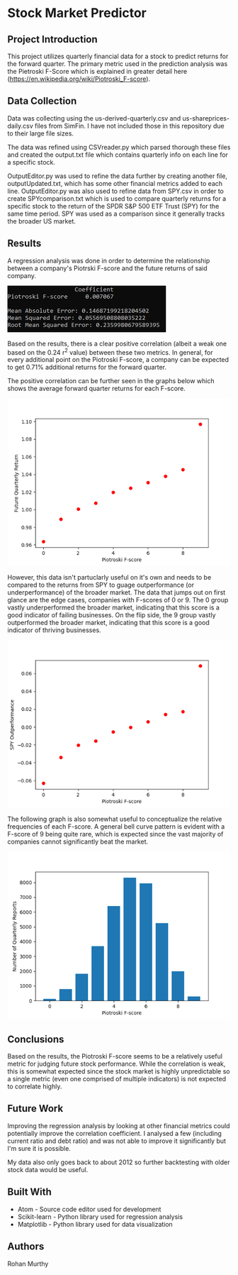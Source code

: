 # Stock Market Predictor
## Project Introduction

This project utilizes quarterly financial data for a stock to predict returns for the forward quarter. The primary metric used in the prediction analysis was the Pietroski F-Score which is explained in greater detail here (https://en.wikipedia.org/wiki/Piotroski_F-score).

## Data Collection

Data was collecting using the us-derived-quarterly.csv and us-shareprices-daily.csv files from SimFin. I have not included those in this repository due to their large file sizes.

The data was refined using CSVreader.py which parsed thorough these files and created the output.txt file which contains quarterly info on each line for a specific stock.

OutputEditor.py was used to refine the data further by creating another file, outputUpdated.txt, which has some other financial metrics added to each line. OutputEditor.py was also used to refine data from SPY.csv in order to create SPYcomparison.txt which is used to compare quarterly returns for a specific stock to the return of the SPDR S&P 500 ETF Trust (SPY) for the same time period. SPY was used as a comparison since it generally tracks the broader US market. 

## Results

A regression analysis was done in order to determine the relationship between a company's Piotrski F-score and the future returns of said company.

![](RegressionResults.PNG)

Based on the results, there is a clear positive correlation (albeit a weak one based on the 0.24 r<sup>2</sup> value) between these two metrics. In general, for every additional point on the Piotroski F-score, a company can be expected to get 0.71% additional returns for the forward quarter.

The positive correlation can be further seen in the graphs below which shows the average forward quarter returns for each F-score.

![](Figure_1.png)

However, this data isn't partuclarly useful on it's own and needs to be compared to the returns from SPY to guage outperformance (or underperformance) of the broader market. The data that jumps out on first glance are the edge cases, companies with F-scores of 0 or 9. The 0 group vastly underperformed the broader market, indicating that this score is a good indicator of failing businesses. On the flip side, the 9 group vastly outperformed the broader market, indicating that this score is a good indicator of thriving businesses.

![](Figure_2.png)

The following graph is also somewhat useful to conceptualize the relative frequencies of each F-score. A general bell curve pattern is evident with a F-score of 9 being quite rare, which is expected since the vast majority of companies cannot significantly beat the market.

![](Figure_3.png)

## Conclusions
Based on the results, the Piotroski F-score seems to be a relatively useful metric for judging future stock performance. While the correlation is weak, this is somewhat expected since the stock market is highly unpredictable so a single metric (even one comprised of multiple indicators) is not expected to correlate highly.

## Future Work
Improving the regression analysis by looking at other financial metrics could potentially improve the correlation coefficient. I analysed a few (including current ratio and debt ratio) and was not able to improve it significantly but I'm sure it is possible.

My data also only goes back to about 2012 so further backtesting with older stock data would be useful.

## Built With
* Atom - Source code editor used for development
* Scikit-learn - Python library used for regression analysis
* Matplotlib - Python library used for data visualization

## Authors
Rohan Murthy  
